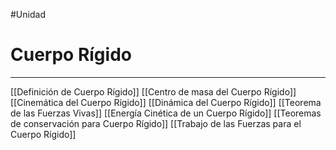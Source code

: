 #Unidad 
# Cuerpo Rígido
---
[[Definición de Cuerpo Rígido]]
[[Centro de masa del Cuerpo Rígido]]
[[Cinemática del Cuerpo Rígido]]
[[Dinámica del Cuerpo Rígido]]
[[Teorema de las Fuerzas Vivas]]
[[Energía Cinética de un Cuerpo Rígido]]
[[Teoremas de  conservación para Cuerpo Rígido]]
[[Trabajo de las Fuerzas para el Cuerpo Rígido]]